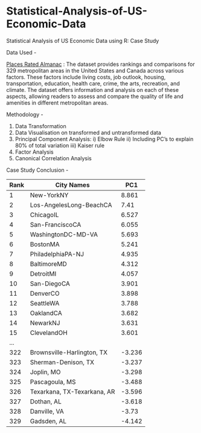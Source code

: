 # Statistical-Analysis-of-US-Economic-Data
Statistical Analysis of US Economic Data using R: Case Study


Data Used -

[Places Rated Almanac](https://www.americansforthearts.org/by-program/reports-and-data/legislation-policy/naappd/places-rated-almanac-your-guide-to-finding-the-best-places-to-live-in-america-0) : The dataset provides rankings and comparisons for 329 metropolitan areas in the United States and Canada across various factors. These factors include living costs, job outlook, housing, transportation, education, health care, crime, the arts, recreation, and climate. The dataset offers information and analysis on each of these aspects, allowing readers to assess and compare the quality of life and amenities in different metropolitan areas. 

Methodology -
1. Data Transformation
2. Data Visualisation on transformed and untransformed data
3. Principal Component Analysis:
   i) Elbow Rule
  ii) Including PC’s to explain 80% of total variation
 iii) Kaiser rule
4. Factor Analysis
5. Canonical Correlation Analysis

Case Study Conclusion -

| Rank | City Names                        | PC1   |
|------|----------------------------------|-------|
| 1    | New-YorkNY                       | 8.861 |
| 2    | Los-AngelesLong-BeachCA          | 7.41  |
| 3    | ChicagoIL                        | 6.527 |
| 4    | San-FranciscoCA                   | 6.055 |
| 5    | WashingtonDC-MD-VA                | 5.693 |
| 6    | BostonMA                          | 5.241 |
| 7    | PhiladelphiaPA-NJ                 | 4.935 |
| 8    | BaltimoreMD                       | 4.312 |
| 9    | DetroitMI                         | 4.057 |
| 10   | San-DiegoCA                       | 3.901 |
| 11   | DenverCO                          | 3.898 |
| 12   | SeattleWA                         | 3.788 |
| 13   | OaklandCA                         | 3.682 |
| 14   | NewarkNJ                          | 3.631 |
| 15   | ClevelandOH                       | 3.601 |
| ...  |                                  |       |
| 322  | Brownsville-Harlington, TX        | -3.236|
| 323  | Sherman-Denison, TX               | -3.237|
| 324  | Joplin, MO                        | -3.298|
| 325  | Pascagoula, MS                     | -3.488|
| 326  | Texarkana, TX-Texarkana, AR       | -3.596|
| 327  | Dothan, AL                         | -3.618|
| 328  | Danville, VA                       | -3.73 |
| 329  | Gadsden, AL                        | -4.142|
